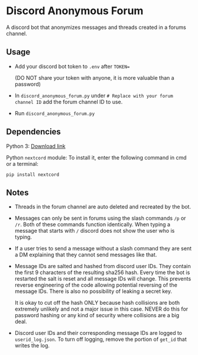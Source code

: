 # Discord Anonymous Forum

A discord bot that anonymizes messages and threads created in a forums channel.

## Usage

- Add your discord bot token to `.env` after `TOKEN=` 

    (DO NOT share your token with anyone, it is more valuable than a password)

- In `discord_anonymous_forum.py` under `# Replace with your forum channel ID` add the forum channel ID to use.

- Run `discord_anonymous_forum.py`

## Dependencies

Python 3: [Download link](https://www.python.org/downloads/)

Python `nextcord` module: To install it, enter the following command in cmd or a terminal:

```
pip install nextcord
```

## Notes

- Threads in the forum channel are auto deleted and recreated by the bot.

- Messages can only be sent in forums using the slash commands `/p` or `/r`. Both of these commands function identically. When typing a message that starts with `/` discord does not show the user who is typing.

- If a user tries to send a message without a slash command they are sent a DM explaining that they cannot send messages like that.

- Message IDs are salted and hashed from discord user IDs. They contain the first 9 characters of the resulting sha256 hash. Every time the bot is restarted the salt is reset and all message IDs will change. This prevents reverse engineering of the code allowing potential reversing of the message IDs. There is also no possibility of leaking a secret key.

     It is okay to cut off the hash ONLY because hash collisions are both extremely unlikely and not a major issue in this case. NEVER do this for password hashing or any kind of security where collisions are a big deal.

- Discord user IDs and their corresponding message IDs are logged to `userid_log.json`. To turn off logging, remove the portion of `get_id` that writes the log.
